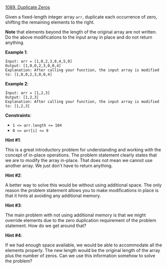 [1089. Duplicate Zeros](https://leetcode.com/problems/duplicate-zeros/)

Given a fixed-length integer array `arr`, duplicate each occurrence of zero, shifting the remaining elements to the right.

**Note** that elements beyond the length of the original array are not written. Do the above modifications to the input array in place and do not return anything.

**Example 1**:
```
Input: arr = [1,0,2,3,0,4,5,0]
Output: [1,0,0,2,3,0,0,4]
Explanation: After calling your function, the input array is modified to: [1,0,0,2,3,0,0,4]
```

**Example 2**:
```
Input: arr = [1,2,3]
Output: [1,2,3]
Explanation: After calling your function, the input array is modified to: [1,2,3]
```

**Constraints**:
* `1 <= arr.length <= 104`
* `0 <= arr[i] <= 9`

**Hint #1**:

This is a great introductory problem for understanding and working with the concept of in-place operations. The problem statement clearly states that we are to modify the array in-place. That does not mean we cannot use another array. We just don't have to return anything.

**Hint #2**:

A better way to solve this would be without using additional space. The only reason the problem statement allows you to make modifications in place is that it hints at avoiding any additional memory.

**Hint #3**:

The main problem with not using additional memory is that we might override elements due to the zero duplication requirement of the problem statement. How do we get around that?

**Hint #4**:

If we had enough space available, we would be able to accommodate all the elements properly. The new length would be the original length of the array plus the number of zeros. Can we use this information somehow to solve the problem?